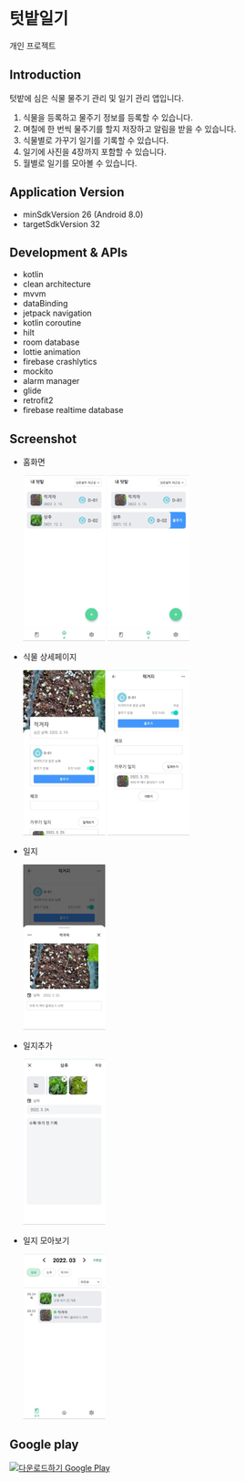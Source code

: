# 텃밭일기
개인 프로젝트

## Introduction
텃밭에 심은 식물 물주기 관리 및 일기 관리 앱입니다.
1. 식물을 등록하고 물주기 정보를 등록할 수 있습니다.
2. 며칠에 한 번씩 물주기를 할지 저장하고 알림을 받을 수 있습니다.
3. 식물별로 가꾸기 일기를 기록할 수 있습니다.
4. 일기에 사진을 4장까지 포함할 수 있습니다.
5. 월별로 일기를 모아볼 수 있습니다.

## Application Version
- minSdkVersion 26 (Android 8.0)
- targetSdkVersion 32

## Development & APIs
- kotlin
- clean architecture
- mvvm
- dataBinding
- jetpack navigation
- kotlin coroutine
- hilt
- room database
- lottie animation
- firebase crashlytics
- mockito
- alarm manager
- glide
- retrofit2
- firebase realtime database

## Screenshot
- 홈화면
  
  <img src="/images/Screenshot_20220324_1.jpg" width= 30% height= 30%/>
  <img src="/images/Screenshot_20220324_2.jpg" width= 30% height= 30%/>

- 식물 상세페이지
  
  <img src="/images/Screenshot_20220324_3.jpg" width= 30% height= 30%/>
  <img src="/images/Screenshot_20220324_4.jpg" width= 30% height= 30%/>

- 일지
  
    <img src="/images/Screenshot_20220324_5.jpg" width= 30% height= 30%/>

- 일지추가
  
  <img src="/images/Screenshot_20220324_6.jpg" width= 30% height= 30%/>

- 일지 모아보기
  
  <img src="/images/Screenshot_20220324_7.jpg" width= 30% height= 30%/>

## Google play

<a href='https://play.google.com/store/apps/details?id=com.mskwak.gardendailylog&pcampaignid=pcampaignidMKT-Other-global-all-co-prtnr-py-PartBadge-Mar2515-1'>
  <img alt='다운로드하기 Google Play' src='https://play.google.com/intl/en_us/badges/static/images/badges/ko_badge_web_generic.png' width= 30% height= 30%/>
</a>
